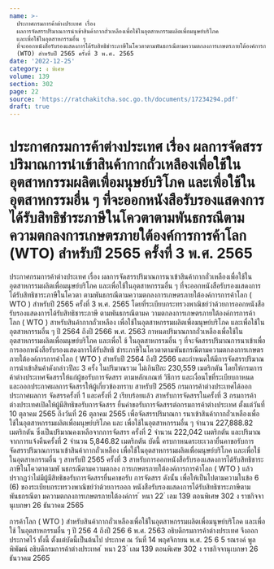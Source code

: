 ```yaml
---
name: >-
  ประกาศกรมการค้าต่างประเทศ เรื่อง
  ผลการจัดสรรปริมาณการนำเข้าสินค้ากากถั่วเหลืองเพื่อใช้ในอุตสาหกรรมผลิตเพื่อมนุษย์บริโภค
  และเพื่อใช้ในอุตสาหกรรมอื่น ๆ
  ที่จะออกหนังสือรับรองแสดงการได้รับสิทธิชำระภาษีในโควตาตามพันธกรณีตามความตกลงการเกษตรภายใต้องค์การการค้าโลก
  (WTO) สำหรับปี 2565 ครั้งที่ 3 พ.ศ. 2565
date: '2022-12-25'
category: ง พิเศษ
volume: 139
section: 302
page: 22
source: 'https://ratchakitcha.soc.go.th/documents/17234294.pdf'
draft: true
---
```


# ประกาศกรมการค้าต่างประเทศ เรื่อง ผลการจัดสรรปริมาณการนำเข้าสินค้ากากถั่วเหลืองเพื่อใช้ในอุตสาหกรรมผลิตเพื่อมนุษย์บริโภค และเพื่อใช้ในอุตสาหกรรมอื่น ๆ ที่จะออกหนังสือรับรองแสดงการได้รับสิทธิชำระภาษีในโควตาตามพันธกรณีตามความตกลงการเกษตรภายใต้องค์การการค้าโลก (WTO) สำหรับปี 2565 ครั้งที่ 3 พ.ศ. 2565

ประกาศกรมการค้าต่างประเทศ เรื่อง ผลการจัดสรรปริมาณการนาเข้าสินค้ากากถั่วเหลืองเพื่อใช้ในอุตสาหกรรมผลิตเพื่อมนุษย์บริโภค และเพื่อใช้ในอุตสาหกรรมอื่น ๆ ที่จะออกหนังสือรับรองแสดงการได้รับสิทธิชาระภาษีในโควตา ตามพันธกรณีตามความตกลงการเกษตรภายใต้องค์การการค้าโลก ( WTO ) สำหรับปี 2565 ครั้งที่ 3 พ.ศ. 2565 โดยที่ระเบียบกระทรวงพาณิชย์ว่าด้วยการออกหนังสือรับรองแสดงการได้รับสิทธิชาระภาษี ตามพันธกรณีตามค วามตกลงการเกษตรภายใต้องค์การการค้าโลก ( WTO ) สาหรับสินค้ากากถั่วเหลือง เพื่อใช้ในอุตสาหกรรมผลิตเพื่อมนุษย์บริโภค และเพื่อใช้ในอุตสาหกรรมอื่น ๆ ปี 2564 ถึงปี 2566 พ.ศ. 2563 กาหนดปริมาณกากถั่วเหลืองเพื่อใช้ในอุตสาหกรรมผลิตเพื่อมนุษย์บริโภค และเพื่อใ ช้ ในอุตสาหกรรมอื่น ๆ ที่จะจัดสรรปริมาณการนาเข้าเพื่อการออกหนังสือรับรองแสดงการได้รับสิทธิ ชำระภาษีในโควตาตามพันธกรณีตามความตกลงการเกษตรภายใต้องค์การการค้าโลก ( WTO ) สำหรับปี 2564 ถึงปี 2566 และกำหนดให้มีการจัดสรรปริมาณการนำเข้าสินค้าดังกล่าวปีละ 3 ครั้ง ในปริมาณรวม ไม่เกินปีละ 230,559 เมตริกตัน โดยให้กรมการค้าต่างประเทศจัดสรรให้แก่ผู้ขอรับการจัดสรร ตามหลักเกณฑ์ วิธีการ และเงื่อนไขที่ระเบียบกาหนด และออกประกาศผลการจัดสรรให้ผู้เกี่ยวข้องทราบ สาหรับปี 2565 กรมการค้าต่างประเทศได้ออกประกาศผลการ จัดสรรครั้งที่ 1 และครั้งที่ 2 เรียบร้อยแล้ว สาหรับการจัดสรรในครั้งที่ 3 กรมการค้าต่างประเทศเปิดให้ผู้มีสิทธิขอรับการจัดสรร ยื่นคำขอรับการจัดสรรต่อกรมการค้าต่างประเทศ ตั้งแต่วันที่ 10 ตุลาคม 2565 ถึงวันที่ 26 ตุลาคม 2565 เพื่อจัดสรรปริมาณกา รนาเข้าสินค้ากากถั่วเหลืองเพื่อใช้ในอุตสาหกรรมผลิตเพื่อมนุษย์บริโภค และ เพื่อใช้ในอุตสาหกรรมอื่น ๆ จำนวน 227,888.82 เมตริกตัน ซึ่งเป็นปริมาณคงเหลือจากการจัดสรร ครั้งที่ 2 จำนวน 222,042 เมตริกตัน และปริมาณจากการแจ้งคืนครั้งที่ 2 จำนวน 5,846.82 เมตริกตัน บัดนี้ ครบกาหนดระยะเวลายื่นคาขอรับการจัดสรรปริมาณการนาเข้าสินค้ากากถั่วเหลือง เพื่อใช้ในอุตสาหกรรมผลิตเพื่อมนุษย์บริโภค และเพื่อใช้ในอุตสาหกรรมอื่น ๆ สาหรับปี 2565 ครั้งที่ 3 สาหรับการออกหนังสือรับรองแสดงการได้รับสิทธิชาระภาษีในโควตาตามพั นธกรณีตามความตกลง การเกษตรภายใต้องค์การการค้าโลก ( WTO ) แล้ว ปรากฏว่าไม่มีผู้มีสิทธิขอรับการจัดสรรยื่นคาขอรับ การจัดสรร ดังนั้น เพื่อให้เป็นไปตามความในข้อ 6 (6) ของระเบียบกระทรวงพาณิชย์ว่าด้วยการออก หนังสือรับรองแสดงการได้รับสิทธิชาระภาษีตามพันธกรณีตา มความตกลงการเกษตรภายใต้องค์การ ้ หนา 22 ่ เลม 139 ตอนพิเศษ 302 ง ราชกิจจานุเบกษา 26 ธันวาคม 2565

การค้าโลก ( WTO ) สำหรับสินค้ากากถั่วเหลืองเพื่อใช้ในอุตสาหกรรมผลิตเพื่อมนุษย์บริโภค และเพื่อใช้ ในอุตสาหกรรมอื่น ๆ ปี 256 4 ถึงปี 256 6 พ.ศ. 2563 อธิบดีกรมการค้าต่างประเทศ จึงออกประกาศไว้ ทั้งนี้ ตั้งแต่บัดนี้เป็นต้นไป ประกาศ ณ วันที่ 14 พฤศจิกายน พ.ศ. 25 6 5 รณรงค์ พูลพิพัฒน์ อธิบดีกรมการค้าต่างประเทศ ้ หนา 23 ่ เลม 139 ตอนพิเศษ 302 ง ราชกิจจานุเบกษา 26 ธันวาคม 2565
